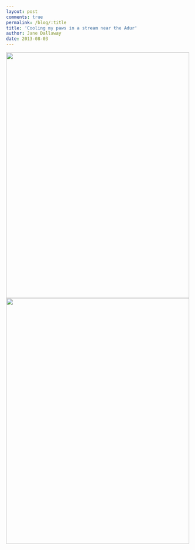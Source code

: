 ```yaml
---
layout: post
comments: true
permalink: /blog/:title
title: 'Cooling my paws in a stream near the Adur'
author: Jane Dallaway
date: 2013-08-03
---
```


<div><a href="http://static.skitters.dallaway.com/Yphoto_1.JPG"><img src="http://static.skitters.dallaway.com/Yphoto_1.JPG.500.JPG" width="500" height="669"/></a></div><div><a href="http://static.skitters.dallaway.com/Wphoto_2.JPG"><img src="http://static.skitters.dallaway.com/Wphoto_2.JPG.500.JPG" width="500" height="669"/></a></div>



  


 
    
